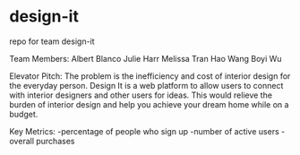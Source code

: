 # design-it
repo for team design-it

Team Members:
Albert Blanco
Julie Harr
Melissa Tran
Hao Wang
Boyi Wu

Elevator Pitch:
The problem is the inefficiency and cost of interior design for the everyday person. Design It is a web platform to allow users to connect with interior designers and other users for ideas. This would relieve the burden of interior design and help you achieve your dream home while on a budget.

Key Metrics:
-percentage of people who sign up
-number of active users
-overall purchases
